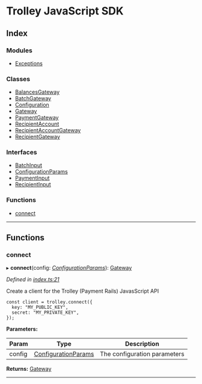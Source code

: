 
#  Trolley JavaScript SDK

## Index

### Modules

* [Exceptions](modules/exceptions.md)

### Classes

* [BalancesGateway](classes/balancesgateway.md)
* [BatchGateway](classes/batchgateway.md)
* [Configuration](classes/configuration.md)
* [Gateway](classes/gateway.md)
* [PaymentGateway](classes/paymentgateway.md)
* [RecipientAccount](classes/recipientaccount.md)
* [RecipientAccountGateway](classes/recipientaccountgateway.md)
* [RecipientGateway](classes/recipientgateway.md)

### Interfaces

* [BatchInput](interfaces/batchinput.md)
* [ConfigurationParams](interfaces/configurationparams.md)
* [PaymentInput](interfaces/paymentinput.md)
* [RecipientInput](interfaces/recipientinput.md)

### Functions

* [connect](#connect)

---

## Functions

<a id="connect"></a>

###  connect

▸ **connect**(config: *[ConfigurationParams](interfaces/configurationparams.md)*): [Gateway](classes/gateway.md)

*Defined in [index.ts:21](https://github.com/Trolley/javascript-sdk/blob/c3121c6/lib/index.ts#L21)*

Create a client for the Trolley (Payment Rails) JavasScript API

    const client = trolley.connect({
      key: "MY_PUBLIC_KEY",
      secret: "MY_PRIVATE_KEY",
    });

**Parameters:**

| Param | Type | Description |
| ------ | ------ | ------ |
| config | [ConfigurationParams](interfaces/configurationparams.md) |  The configuration parameters |

**Returns:** [Gateway](classes/gateway.md)

___

